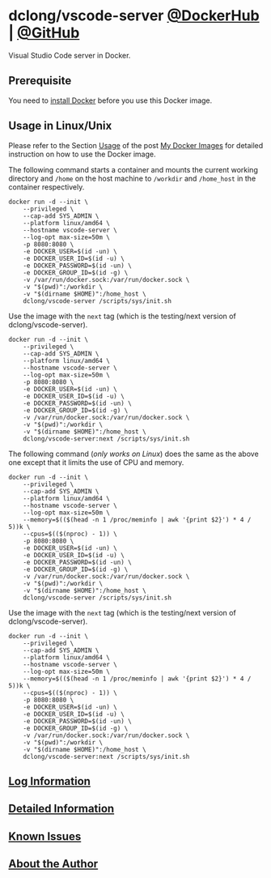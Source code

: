 # dclong/vscode-server [@DockerHub](https://hub.docker.com/r/dclong/vscode-server/) | [@GitHub](https://github.com/dclong/docker-vscode-server)

Visual Studio Code server in Docker.

## Prerequisite
You need to [install Docker](http://www.legendu.net/en/blog/docker-installation/) before you use this Docker image.


## Usage in Linux/Unix

Please refer to the Section
[Usage](http://www.legendu.net/en/blog/my-docker-images/#usage)
of the post [My Docker Images](http://www.legendu.net/en/blog/my-docker-images/) 
for detailed instruction on how to use the Docker image.

The following command starts a container 
and mounts the current working directory and `/home` on the host machine 
to `/workdir` and `/home_host` in the container respectively.
```
docker run -d --init \
    --privileged \
    --cap-add SYS_ADMIN \
    --platform linux/amd64 \
    --hostname vscode-server \
    --log-opt max-size=50m \
    -p 8080:8080 \
    -e DOCKER_USER=$(id -un) \
    -e DOCKER_USER_ID=$(id -u) \
    -e DOCKER_PASSWORD=$(id -un) \
    -e DOCKER_GROUP_ID=$(id -g) \
    -v /var/run/docker.sock:/var/run/docker.sock \
    -v "$(pwd)":/workdir \
    -v "$(dirname $HOME)":/home_host \
    dclong/vscode-server /scripts/sys/init.sh
```
Use the image with the `next` tag (which is the testing/next version of dclong/vscode-server).
```
docker run -d --init \
    --privileged \
    --cap-add SYS_ADMIN \
    --platform linux/amd64 \
    --hostname vscode-server \
    --log-opt max-size=50m \
    -p 8080:8080 \
    -e DOCKER_USER=$(id -un) \
    -e DOCKER_USER_ID=$(id -u) \
    -e DOCKER_PASSWORD=$(id -un) \
    -e DOCKER_GROUP_ID=$(id -g) \
    -v /var/run/docker.sock:/var/run/docker.sock \
    -v "$(pwd)":/workdir \
    -v "$(dirname $HOME)":/home_host \
    dclong/vscode-server:next /scripts/sys/init.sh
```
The following command (*only works on Linux*) does the same as the above one 
except that it limits the use of CPU and memory.
```
docker run -d --init \
    --privileged \
    --cap-add SYS_ADMIN \
    --platform linux/amd64 \
    --hostname vscode-server \
    --log-opt max-size=50m \
    --memory=$(($(head -n 1 /proc/meminfo | awk '{print $2}') * 4 / 5))k \
    --cpus=$(($(nproc) - 1)) \
    -p 8080:8080 \
    -e DOCKER_USER=$(id -un) \
    -e DOCKER_USER_ID=$(id -u) \
    -e DOCKER_PASSWORD=$(id -un) \
    -e DOCKER_GROUP_ID=$(id -g) \
    -v /var/run/docker.sock:/var/run/docker.sock \
    -v "$(pwd)":/workdir \
    -v "$(dirname $HOME)":/home_host \
    dclong/vscode-server /scripts/sys/init.sh
```
Use the image with the `next` tag (which is the testing/next version of dclong/vscode-server).
```
docker run -d --init \
    --privileged \
    --cap-add SYS_ADMIN \
    --platform linux/amd64 \
    --hostname vscode-server \
    --log-opt max-size=50m \
    --memory=$(($(head -n 1 /proc/meminfo | awk '{print $2}') * 4 / 5))k \
    --cpus=$(($(nproc) - 1)) \
    -p 8080:8080 \
    -e DOCKER_USER=$(id -un) \
    -e DOCKER_USER_ID=$(id -u) \
    -e DOCKER_PASSWORD=$(id -un) \
    -e DOCKER_GROUP_ID=$(id -g) \
    -v /var/run/docker.sock:/var/run/docker.sock \
    -v "$(pwd)":/workdir \
    -v "$(dirname $HOME)":/home_host \
    dclong/vscode-server:next /scripts/sys/init.sh
```
## [Log Information](http://www.legendu.net/en/blog/my-docker-images/#docker-container-logs)

## [Detailed Information](http://www.legendu.net/en/blog/my-docker-images/#list-of-images-and-detailed-information) 

## [Known Issues](http://www.legendu.net/en/blog/my-docker-images/#known-issues)

## [About the Author](http://www.legendu.net/pages/about)
